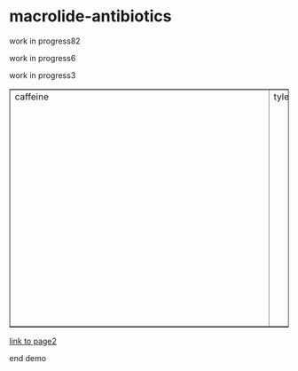 # macrolide-antibiotics
work in progress82

<script type="text/javascript" src="https://chemapps.stolaf.edu/jmol/jmol.php?model=acetone&inline&width=150&"></script>
work in progress6

<script type="text/javascript" src="https://chemapps.stolaf.edu/jmol/jmol.php?model=aspirin&inline&width=150&isfirst=false"></script>

work in progress3
<div>
<table border=1 cellpadding=10><tr>
<td>caffeine<div style="width:450px;height:400px"><script src="https://chemapps.stolaf.edu/jmol/jmol.php?model=caffeine&inline=1&isfirst=false&width=450&height=400"></script></div></td>
<td>tylenol<div style="width:450px;height:400px"><script src="https://chemapps.stolaf.edu/jmol/jmol.php?model=tylenol&inline=1&isfirst=false&width=450&height=400"></script></div></td>
<td>morphine (2D)<div style="width:250px;height:250px"><script src="https://chemapps.stolaf.edu/jmol/jmol.php?model=morphine&inline=1&image2d=true&width=250&height=250"></script></div></td>
</tr></table>
</div>

[link to page2](page2)

end demo
